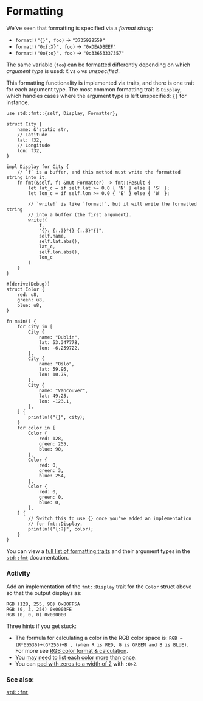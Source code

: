 # Formatting

We've seen that formatting is specified via a *format string*:

- `format!("{}", foo)` -> `"3735928559"`
- `format!("0x{:X}", foo)` -> [`"0xDEADBEEF"`][deadbeef]
- `format!("0o{:o}", foo)` -> `"0o33653337357"`

The same variable (`foo`) can be formatted differently depending on which
*argument type* is used: `X` vs `o` vs *unspecified*.

This formatting functionality is implemented via traits, and there is one trait
for each argument type. The most common formatting trait is `Display`, which
handles cases where the argument type is left unspecified: `{}` for instance.

```rust,editable
use std::fmt::{self, Display, Formatter};

struct City {
    name: &'static str,
    // Latitude
    lat: f32,
    // Longitude
    lon: f32,
}

impl Display for City {
    // `f` is a buffer, and this method must write the formatted string into it.
    fn fmt(&self, f: &mut Formatter) -> fmt::Result {
        let lat_c = if self.lat >= 0.0 { 'N' } else { 'S' };
        let lon_c = if self.lon >= 0.0 { 'E' } else { 'W' };

        // `write!` is like `format!`, but it will write the formatted string
        // into a buffer (the first argument).
        write!(
            f,
            "{}: {:.3}°{} {:.3}°{}",
            self.name,
            self.lat.abs(),
            lat_c,
            self.lon.abs(),
            lon_c
        )
    }
}

#[derive(Debug)]
struct Color {
    red: u8,
    green: u8,
    blue: u8,
}

fn main() {
    for city in [
        City {
            name: "Dublin",
            lat: 53.347778,
            lon: -6.259722,
        },
        City {
            name: "Oslo",
            lat: 59.95,
            lon: 10.75,
        },
        City {
            name: "Vancouver",
            lat: 49.25,
            lon: -123.1,
        },
    ] {
        println!("{}", city);
    }
    for color in [
        Color {
            red: 128,
            green: 255,
            blue: 90,
        },
        Color {
            red: 0,
            green: 3,
            blue: 254,
        },
        Color {
            red: 0,
            green: 0,
            blue: 0,
        },
    ] {
        // Switch this to use {} once you've added an implementation
        // for fmt::Display.
        println!("{:?}", color);
    }
}
```

You can view a [full list of formatting traits][fmt_traits] and their argument
types in the [`std::fmt`][fmt] documentation.

### Activity

Add an implementation of the `fmt::Display` trait for the `Color` struct above
so that the output displays as:

```text
RGB (128, 255, 90) 0x80FF5A
RGB (0, 3, 254) 0x0003FE
RGB (0, 0, 0) 0x000000
```

Three hints if you get stuck:

- The formula for calculating a color in the RGB color space is:
  `RGB = (R*65536)+(G*256)+B , (when R is RED, G is GREEN and B is BLUE)`. For
  more see [RGB color format & calculation][rgb_color].
- You [may need to list each color more than once][named_parameters].
- You can [pad with zeros to a width of 2][fmt_width] with `:0>2`.

### See also:

[`std::fmt`][fmt]

[rgb_color]: https://www.rapidtables.com/web/color/RGB_Color.html#rgb-format
[named_parameters]: https://doc.rust-lang.org/std/fmt/#named-parameters
[deadbeef]: https://en.wikipedia.org/wiki/Deadbeef#Magic_debug_values
[fmt]: https://doc.rust-lang.org/std/fmt/
[fmt_traits]: https://doc.rust-lang.org/std/fmt/#formatting-traits
[fmt_width]: https://doc.rust-lang.org/std/fmt/#width
